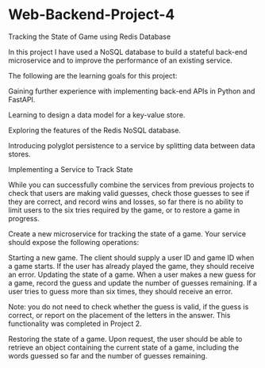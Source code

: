 # Web-Backend-Project-4
Tracking the State of Game using Redis Database

In this project I have used a NoSQL database to build a stateful back-end microservice and to improve the performance of an existing service.

The following are the learning goals for this project:

Gaining further experience with implementing back-end APIs in Python and FastAPI.

Learning to design a data model for a key-value store.

Exploring the features of the Redis NoSQL database.

Introducing polyglot persistence to a service by splitting data between data stores.


Implementing a Service to Track State

While you can successfully combine the services from previous projects to check that users are making valid guesses, check those guesses to see if they are correct,
and record wins and losses, so far there is no ability to limit users to the six tries required by the game, or to restore a game in progress.

Create a new microservice for tracking the state of a game. Your service should expose the following operations:

Starting a new game. The client should supply a user ID and game ID when a game starts. If the user has already played the game, they should receive an error.
Updating the state of a game. When a user makes a new guess for a game, record the guess and update the number of guesses remaining. 
If a user tries to guess more than six times, they should receive an error.

Note: you do not need to check whether the guess is valid, if the guess is correct, or report on the placement of the letters in the answer. This functionality was completed in Project 2.

Restoring the state of a game. Upon request, the user should be able to retrieve an object containing the current state of a game, including the words guessed so far and the number of guesses remaining.


